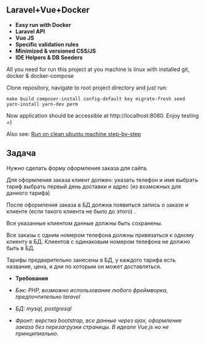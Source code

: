 ## Laravel+Vue+Docker
- **Easy run with Docker**
- **Laravel API**
- **Vue JS**
- **Specific validation rules**
- **Minimized & versioned CSS/JS**
- **IDE Helpers & DB Seeders**

All you need for run this project at you machine is linux with installed git, docker & docker-compose

Clone repository, navigate to root project directory and just run:
```
make build composer-install config-default key migrate-fresh seed yarn-install yarn-dev perm
```

Now application should be accessible at http://localhost:8080. 
Enjoy testing =)

Also see: [Run on clean ubuntu machine step-by-step](https://github.com/maks-sl/laravel-order/blob/master/install-ubuntu-clean.txt)

## Задача

Нужно сделать форму оформления заказа для сайта.

Для оформления заказа клиент должен: 
указать телефон и имя
выбрать тариф
выбрать первый день доставки и адрес (из возможных для данного тарифа)

После оформления заказа в БД должна появиться запись о заказе и клиенте (если такого клиента не было до этого) .

Все указанные клиентом данные должны быть сохранены.

Все заказы с одним номером телефона должны привязаться к одному клиенту в БД. Клиентов с одинаковым номером телефона не должно быть в БД.

Тарифы предварительно занесены в БД, у каждого тарифа есть название, цена, и дни по которым он может доставляться.

- **Требования**

- *Бэк: PHP, возможно использование любого фреймворка, предпочтительно laravel*
- *БД: mysql, postgresql*
- *Фронт: верстка bootstrap, все данные через ajax, оформление заказа без перезагрузки страницы. В идеале Vue.js но не принципиально.*


